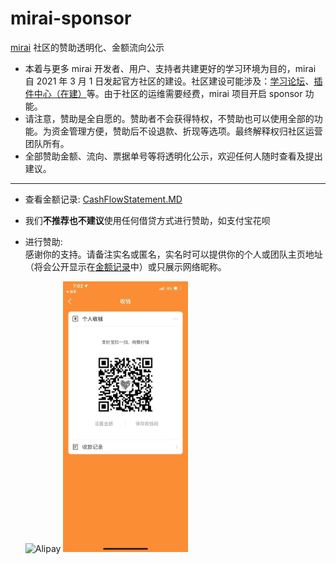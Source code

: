 # mirai-sponsor
[mirai](https://github.com/mamoe/mirai) 社区的赞助透明化、金额流向公示

- 本着与更多 mirai 开发者、用户、支持者共建更好的学习环境为目的，mirai 自 2021 年 3 月 1 日发起官方社区的建设。社区建设可能涉及：[学习论坛](https://mirai.mamoe.net)、[插件中心（在建）](https://github.com/project-mirai/mirai-plugin-center)等。由于社区的运维需要经费，mirai 项目开启 sponsor 功能。
- 请注意，赞助是全自愿的。赞助者不会获得特权，不赞助也可以使用全部的功能。为资金管理方便，赞助后不设退款、折现等选项。最终解释权归社区运营团队所有。
- 全部赞助金额、流向、票据单号等将透明化公示，欢迎任何人随时查看及提出建议。

----

[CashFlowStatement]: CashFlowStatement.MD

- 查看金额记录: [CashFlowStatement.MD][CashFlowStatement]
- 我们<b>不推荐也不建议</b>使用任何借贷方式进行赞助，如支付宝花呗
- 进行赞助:  
  感谢你的支持。请备注实名或匿名，实名时可以提供你的个人或团队主页地址（将会公开显示在[金额记录][CashFlowStatement]中）或只展示网络昵称。

  <img src="https://i.loli.net/2021/03/02/rPqxpWmDwbnHdte.png" width="200" alt="Alipay">
  <img src="129371621076830_.pic.jpg" width="200" alt="AlypayBackup"
